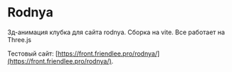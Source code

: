 # Rodnya

3д-анимация клубка для сайта rodnya. Сборка на vite. Все работает на Three.js

Тестовый сайт: [https://front.friendlee.pro/rodnya/](https://front.friendlee.pro/rodnya/).